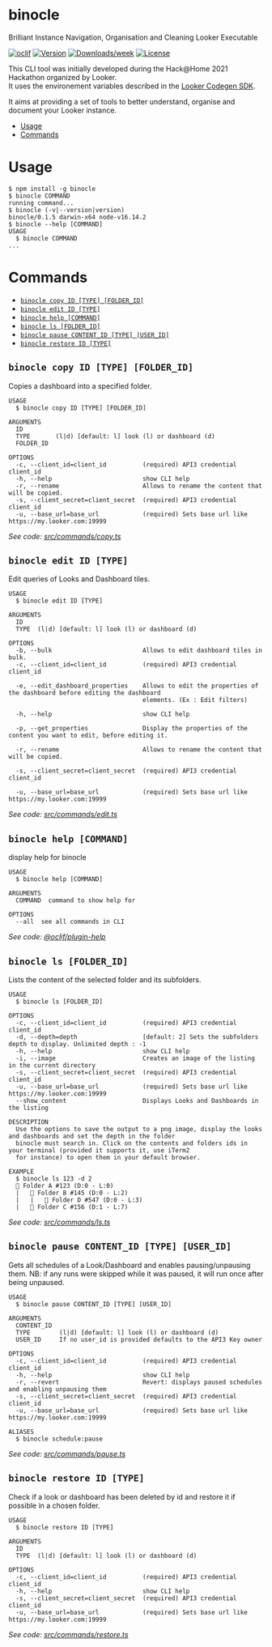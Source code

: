 binocle
=======

Brilliant Instance Navigation, Organisation and Cleaning Looker Executable

[![oclif](https://img.shields.io/badge/cli-oclif-brightgreen.svg)](https://oclif.io)
[![Version](https://img.shields.io/npm/v/binocle.svg)](https://npmjs.org/package/binocle)
[![Downloads/week](https://img.shields.io/npm/dw/binocle.svg)](https://npmjs.org/package/binocle)
[![License](https://img.shields.io/npm/l/binocle.svg)](https://github.com/rthoyer/binocle/blob/master/package.json)

This CLI tool was initially developed during the Hack@Home 2021 Hackathon organized by Looker.  
It uses the environement variables described in the [Looker Codegen SDK](https://github.com/looker-open-source/sdk-codegen#environment-variable-configuration).

It aims at providing a set of tools to better understand, organise and document your Looker instance.

<!-- toc -->
* [Usage](#usage)
* [Commands](#commands)
<!-- tocstop -->
# Usage
<!-- usage -->
```sh-session
$ npm install -g binocle
$ binocle COMMAND
running command...
$ binocle (-v|--version|version)
binocle/0.1.5 darwin-x64 node-v16.14.2
$ binocle --help [COMMAND]
USAGE
  $ binocle COMMAND
...
```
<!-- usagestop -->
# Commands
<!-- commands -->
* [`binocle copy ID [TYPE] [FOLDER_ID]`](#binocle-copy-id-type-folder_id)
* [`binocle edit ID [TYPE]`](#binocle-edit-id-type)
* [`binocle help [COMMAND]`](#binocle-help-command)
* [`binocle ls [FOLDER_ID]`](#binocle-ls-folder_id)
* [`binocle pause CONTENT_ID [TYPE] [USER_ID]`](#binocle-pause-content_id-type-user_id)
* [`binocle restore ID [TYPE]`](#binocle-restore-id-type)

## `binocle copy ID [TYPE] [FOLDER_ID]`

Copies a dashboard into a specified folder.

```
USAGE
  $ binocle copy ID [TYPE] [FOLDER_ID]

ARGUMENTS
  ID
  TYPE       (l|d) [default: l] look (l) or dashboard (d)
  FOLDER_ID

OPTIONS
  -c, --client_id=client_id          (required) API3 credential client_id
  -h, --help                         show CLI help
  -r, --rename                       Allows to rename the content that will be copied.
  -s, --client_secret=client_secret  (required) API3 credential client_id
  -u, --base_url=base_url            (required) Sets base url like https://my.looker.com:19999
```

_See code: [src/commands/copy.ts](https://github.com/rthoyer/binocle/blob/v0.1.5/src/commands/copy.ts)_

## `binocle edit ID [TYPE]`

Edit queries of Looks and Dashboard tiles.

```
USAGE
  $ binocle edit ID [TYPE]

ARGUMENTS
  ID
  TYPE  (l|d) [default: l] look (l) or dashboard (d)

OPTIONS
  -b, --bulk                         Allows to edit dashboard tiles in bulk.
  -c, --client_id=client_id          (required) API3 credential client_id

  -e, --edit_dashboard_properties    Allows to edit the properties of the dashboard before editing the dashboard
                                     elements. (Ex : Edit filters)

  -h, --help                         show CLI help

  -p, --get_properties               Display the properties of the content you want to edit, before editing it.

  -r, --rename                       Allows to rename the content that will be copied.

  -s, --client_secret=client_secret  (required) API3 credential client_id

  -u, --base_url=base_url            (required) Sets base url like https://my.looker.com:19999
```

_See code: [src/commands/edit.ts](https://github.com/rthoyer/binocle/blob/v0.1.5/src/commands/edit.ts)_

## `binocle help [COMMAND]`

display help for binocle

```
USAGE
  $ binocle help [COMMAND]

ARGUMENTS
  COMMAND  command to show help for

OPTIONS
  --all  see all commands in CLI
```

_See code: [@oclif/plugin-help](https://github.com/oclif/plugin-help/blob/v3.2.4/src/commands/help.ts)_

## `binocle ls [FOLDER_ID]`

Lists the content of the selected folder and its subfolders.

```
USAGE
  $ binocle ls [FOLDER_ID]

OPTIONS
  -c, --client_id=client_id          (required) API3 credential client_id
  -d, --depth=depth                  [default: 2] Sets the subfolders depth to display. Unlimited depth : -1
  -h, --help                         show CLI help
  -i, --image                        Creates an image of the listing in the current directory
  -s, --client_secret=client_secret  (required) API3 credential client_id
  -u, --base_url=base_url            (required) Sets base url like https://my.looker.com:19999
  --show_content                     Displays Looks and Dashboards in the listing

DESCRIPTION
  Use the options to save the output to a png image, display the looks and dashboards and set the depth in the folder 
  binocle must search in. Click on the contents and folders ids in your terminal (provided it supports it, use iTerm2 
  for instance) to open them in your default browser.

EXAMPLE
  $ binocle ls 123 -d 2
  📁 Folder A #123 (D:0 - L:0)
  |   📁 Folder B #145 (D:0 - L:2)
  |   |   📁 Folder D #547 (D:0 - L:3)
  |   📁 Folder C #156 (D:1 - L:7)
```

_See code: [src/commands/ls.ts](https://github.com/rthoyer/binocle/blob/v0.1.5/src/commands/ls.ts)_

## `binocle pause CONTENT_ID [TYPE] [USER_ID]`

Gets all schedules of a Look/Dashboard and enables pausing/unpausing them. NB: if any runs were skipped while it was paused, it will run once after being unpaused.

```
USAGE
  $ binocle pause CONTENT_ID [TYPE] [USER_ID]

ARGUMENTS
  CONTENT_ID
  TYPE        (l|d) [default: l] look (l) or dashboard (d)
  USER_ID     If no user_id is provided defaults to the API3 Key owner

OPTIONS
  -c, --client_id=client_id          (required) API3 credential client_id
  -h, --help                         show CLI help
  -r, --revert                       Revert: displays paused schedules and enabling unpausing them
  -s, --client_secret=client_secret  (required) API3 credential client_id
  -u, --base_url=base_url            (required) Sets base url like https://my.looker.com:19999

ALIASES
  $ binocle schedule:pause
```

_See code: [src/commands/pause.ts](https://github.com/rthoyer/binocle/blob/v0.1.5/src/commands/pause.ts)_

## `binocle restore ID [TYPE]`

Check if a look or dashboard has been deleted by id and restore it if possible in a chosen folder.

```
USAGE
  $ binocle restore ID [TYPE]

ARGUMENTS
  ID
  TYPE  (l|d) [default: l] look (l) or dashboard (d)

OPTIONS
  -c, --client_id=client_id          (required) API3 credential client_id
  -h, --help                         show CLI help
  -s, --client_secret=client_secret  (required) API3 credential client_id
  -u, --base_url=base_url            (required) Sets base url like https://my.looker.com:19999
```

_See code: [src/commands/restore.ts](https://github.com/rthoyer/binocle/blob/v0.1.5/src/commands/restore.ts)_
<!-- commandsstop -->
